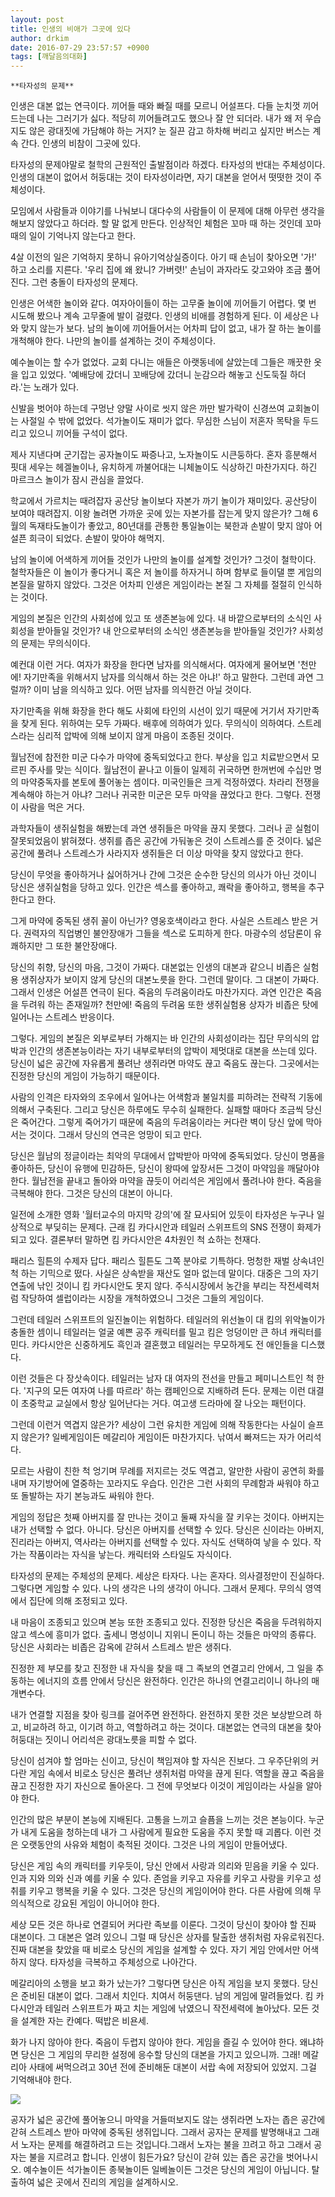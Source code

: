 ```yaml
---
layout: post
title: 인생의 비애가 그곳에 있다
author: drkim
date: 2016-07-29 23:57:57 +0900
tags: [깨달음의대화]
---
```

 


    **타자성의 문제**

  


인생은 대본 없는 연극이다. 끼어들 때와 빠질 때를 모르니 어설프다. 다들 눈치껏 끼어드는데 나는 그러기가 싫다. 적당히 끼어들려고도 했으나 잘 안 되더라. 내가 왜 저 우습지도 않은 광대짓에 가담해야 하는 거지? 눈 질끈 감고 하차해 버리고 싶지만 버스는 계속 간다. 인생의 비참이 그곳에 있다.

  


타자성의 문제야말로 철학의 근원적인 출발점이라 하겠다. 타자성의 반대는 주체성이다. 인생의 대본이 없어서 허둥대는 것이 타자성이라면, 자기 대본을 얻어서 떳떳한 것이 주체성이다. 

  


모임에서 사람들과 이야기를 나눠보니 대다수의 사람들이 이 문제에 대해 아무런 생각을 해보지 않았다고 하더라. 할 말 없게 만든다. 인상적인 체험은 꼬마 때 하는 것인데 꼬마 때의 일이 기억나지 않는다고 한다. 

  


4살 이전의 일은 기억하지 못하니 유아기억상실증이다. 아기 때 손님이 찾아오면 '가!' 하고 소리를 지른다. '우리 집에 왜 왔니? 가버렷!' 손님이 과자라도 갖고와야 조금 풀어진다. 그런 충돌이 타자성의 문제다.

  


인생은 어색한 놀이와 같다. 여자아이들이 하는 고무줄 놀이에 끼어들기 어렵다. 몇 번 시도해 봤으나 계속 고무줄에 발이 걸렸다. 인생의 비애를 경험하게 된다. 이 세상은 나와 맞지 않는가 보다. 남의 놀이에 끼어들어서는 어차피 답이 없고, 내가 잘 하는 놀이를 개척해야 한다. 나만의 놀이를 설계하는 것이 주체성이다.

  


예수놀이는 할 수가 없었다. 교회 다니는 애들은 아랫동네에 살았는데 그들은 깨끗한 옷을 입고 있었다. '예배당에 갔더니 꼬배당에 갔더니 눈감으라 해놓고 신도둑질 하더라.'는 노래가 있다. 

  


신발을 벗어야 하는데 구멍난 양말 사이로 씻지 않은 까만 발가락이 신경쓰여 교회놀이는 사절일 수 밖에 없었다. 석가놀이도 재미가 없다. 무심한 스님이 저혼자 목탁을 두드리고 있으니 끼어들 구석이 없다. 

  


제사 지낸다며 군기잡는 공자놀이도 짜증나고, 노자놀이도 시큰둥하다. 혼자 흥분해서 핏대 세우는 헤겔놀이나, 유치하게 까불어대는 니체놀이도 식상하긴 마찬가지다. 하긴 마르크스 놀이가 잠시 관심을 끌었다.

  


학교에서 가르치는 때려잡자 공산당 놀이보다 자본가 까기 놀이가 재미있다. 공산당이 보여야 때려잡지. 이왕 놀려면 가까운 곳에 있는 자본가를 잡는게 맞지 않은가? 그해 6월의 독재타도놀이가 좋았고, 80년대를 관통한 통일놀이는 북한과 손발이 맞지 않아 어설픈 희극이 되었다. 손발이 맞아야 해먹지.

  


남의 놀이에 어색하게 끼어들 것인가 나만의 놀이를 설계할 것인가? 그것이 철학이다. 철학자들은 이 놀이가 좋다거니 혹은 저 놀이를 하자거니 하며 함부로 들이댈 뿐 게임의 본질을 말하지 않았다. 그것은 어차피 인생은 게임이라는 본질 그 자체를 절절히 인식하는 것이다. 

  


게임의 본질은 인간의 사회성에 있고 또 생존본능에 있다. 내 바깥으로부터의 소식인 사회성을 받아들일 것인가? 내 안으로부터의 소식인 생존본능을 받아들일 것인가? 사회성의 문제는 무의식이다. 

  


예컨대 이런 거다. 여자가 화장을 한다면 남자를 의식해서다. 여자에게 물어보면 '천만에! 자기만족을 위해서지 남자를 의식해서 하는 것은 아냐!' 하고 말한다. 그런데 과연 그럴까? 이미 남을 의식하고 있다. 어떤 남자를 의식한건 아닐 것이다. 

  


자기만족을 위해 화장을 한다 해도 사회에 타인의 시선이 있기 때문에 거기서 자기만족을 찾게 된다. 위하여는 모두 가짜다. 배후에 의하여가 있다. 무의식이 의하여다. 스트레스라는 심리적 압박에 의해 보이지 않게 마음이 조종된 것이다.

  


월남전에 참전한 미군 다수가 마약에 중독되었다고 한다. 부상을 입고 치료받으면서 모르핀 주사를 맞는 식이다. 월남전이 끝나고 이들이 일제히 귀국하면 한꺼번에 수십만 명의 마약중독자를 본토에 풀어놓는 셈이다. 미국인들은 크게 걱정하였다. 차라리 전쟁을 계속해야 하는거 아냐? 그러나 귀국한 미군은 모두 마약을 끊었다고 한다. 그렇다. 전쟁이 사람을 먹은 거다. 

  


과학자들이 생쥐실험을 해봤는데 과연 생쥐들은 마약을 끊지 못했다. 그러나 곧 실험이 잘못되었음이 밝혀졌다. 생쥐를 좁은 공간에 가둬놓은 것이 스트레스를 준 것이다. 넓은 공간에 풀려나 스트레스가 사라지자 생쥐들은 더 이상 마약을 찾지 않았다고 한다.

  


당신이 무엇을 좋아하거나 싫어하거나 간에 그것은 순수한 당신의 의사가 아닌 것이니 당신은 생쥐실험을 당하고 있다. 인간은 섹스를 좋아하고, 쾌락을 좋아하고, 행복을 추구한다고 한다.

  


그게 마약에 중독된 생쥐 꼴이 아닌가? 영웅호색이라고 한다. 사실은 스트레스 받은 거다. 권력자의 직업병인 불안장애가 그들을 섹스로 도피하게 한다. 마광수의 성담론이 유쾌하지만 그 또한 불안장애다.

  


당신의 취향, 당신의 마음, 그것이 가짜다. 대본없는 인생의 대본과 같으니 비좁은 실험용 생쥐상자가 보이지 않게 당신의 대본노릇을 한다. 그런데 말이다. 그 대본이 가짜다. 그래서 인생은 어설픈 연극이 된다. 죽음의 두려움이라도 마찬가지다. 과연 인간은 죽음을 두려워 하는 존재일까? 천만에! 죽음의 두려움 또한 생쥐실험용 상자가 비좁은 탓에 일어나는 스트레스 반응이다. 

  


그렇다. 게임의 본질은 외부로부터 가해지는 바 인간의 사회성이라는 집단 무의식의 압박과 인간의 생존본능이라는 자기 내부로부터의 압박이 제멋대로 대본을 쓰는데 있다. 당신이 넓은 공간에 자유롭게 풀려난 생쥐라면 마약도 끊고 죽음도 끊는다. 그곳에서는 진정한 당신의 게임이 가능하기 때문이다. 

  


사람의 인격은 타자와의 조우에서 일어나는 어색함과 불일치를 피하려는 전략적 기동에 의해서 구축된다. 그리고 당신은 하루에도 무수히 실패한다. 실패할 때마다 조금씩 당신은 죽어간다. 그렇게 죽어가기 때문에 죽음의 두려움이라는 커다란 벽이 당신 앞에 막아서는 것이다. 그래서 당신의 연극은 엉망이 되고 만다.

  


당신은 월남의 정글이라는 최악의 무대에서 압박받아 마약에 중독되었다. 당신이 명품을 좋아하든, 당신이 유행에 민감하든, 당신이 왕따에 앞장서든 그것이 마약임을 깨달아야 한다. 월남전을 끝내고 돌아와 마약을 끊듯이 어리석은 게임에서 풀려나야 한다. 죽음을 극복해야 한다. 그것은 당신의 대본이 아니다.

  


일전에 소개한 영화 '월터교수의 마지막 강의'에 잘 묘사되어 있듯이 타자성은 누구나 일상적으로 부딪히는 문제다. 근래 킴 카다시안과 테일러 스위프트의 SNS 전쟁이 화제가 되고 있다. 결론부터 말하면 킴 카다시안은 4차원인 척 쇼하는 천재다.

  


패리스 힐튼의 수제자 답다. 패리스 힐튼도 그쪽 분야로 기특하다. 멍청한 재벌 상속녀인척 하는 기믹으로 떴다. 사실은 상속받을 재산도 얼마 없는데 말이다. 대중은 그의 자기연출에 낚인 것이니 킴 카다시안도 못지 않다. 주식시장에서 농간을 부리는 작전세력처럼 작당하여 셀럽이라는 시장을 개척하였으니 그것은 그들의 게임이다. 

  


그런데 테일러 스위프트의 일진놀이는 위험하다. 테일러의 위선놀이 대 킴의 위악놀이가 충돌한 셈이니 테일러는 얼굴 예쁜 공주 캐릭터를 밀고 킴은 엉덩이만 큰 하녀 캐릭터를 민다. 카다시안은 신중하게도 흑인과 결혼했고 테일러는 무모하게도 전 애인들을 디스했다.

  


이런 것들은 다 장삿속이다. 테일러는 남자 대 여자의 전선을 만들고 페미니스트인 척 한다. '지구의 모든 여자여 나를 따르라' 하는 캠페인으로 지배하려 든다. 문제는 이런 대결이 초중학교 교실에서 항상 일어난다는 거다. 여고생 드라마에 잘 나오는 패턴이다. 

  


그런데 이런거 역겹지 않은가? 세상이 그런 유치한 게임에 의해 작동한다는 사실이 슬프지 않은가? 일베게임이든 메갈리아 게임이든 마찬가지다. 낚여서 빠져드는 자가 어리석다.

  


모르는 사람이 친한 척 엉기며 무례를 저지르는 것도 역겹고, 알만한 사람이 공연히 화를 내며 자기방어에 열중하는 꼬라지도 우습다. 인간은 그런 사회의 무례함과 싸워야 하고 또 돌발하는 자기 본능과도 싸워야 한다. 

  


게임의 정답은 첫째 아버지를 잘 만나는 것이고 둘째 자식을 잘 키우는 것이다. 아버지는 내가 선택할 수 없다. 아니다. 당신은 아버지를 선택할 수 있다. 당신은 신이라는 아버지, 진리라는 아버지, 역사라는 아버지를 선택할 수 있다. 자식도 선택하여 낳을 수 있다. 작가는 작품이라는 자식을 낳는다. 캐릭터와 스타일도 자식이다. 

  


타자성의 문제는 주체성의 문제다. 세상은 타자다. 나는 혼자다. 의사결정만이 진실하다. 그렇다면 게임할 수 있다. 나의 생각은 나의 생각이 아니다. 그래서 문제다. 무의식 영역에서 집단에 의해 조정되고 있다.

  


내 마음이 조종되고 있으며 본능 또한 조종되고 있다. 진정한 당신은 죽음을 두려워하지 않고 섹스에 흥미가 없다. 출세니 명성이니 지위니 돈이니 하는 것들은 마약의 종류다. 당신은 사회라는 비좁은 감옥에 갇혀서 스트레스 받은 생쥐다.

  


진정한 제 부모를 찾고 진정한 내 자식을 찾을 때 그 족보의 연결고리 안에서, 그 일을 추동하는 에너지의 흐름 안에서 당신은 완전하다. 인간은 하나의 연결고리이니 하나의 매개변수다.

  


내가 연결할 지점을 찾아 링크를 걸어주면 완전하다. 완전하지 못한 것은 보상받으려 하고, 비교하려 하고, 이기려 하고, 역할하려고 하는 것이다. 대본없는 연극의 대본을 찾아 허둥대는 짓이니 어리석은 광대노릇을 피할 수 없다. 

  


당신이 섬겨야 할 엄마는 신이고, 당신이 책임져야 할 자식은 진보다. 그 우주단위의 커다란 게임 속에서 비로소 당신은 풀려난 생쥐처럼 마약을 끊게 된다. 역할을 끊고 죽음을 끊고 진정한 자기 자신으로 돌아온다. 그 전에 무엇보다 이것이 게임이라는 사실을 알아야 한다. 

  


인간의 많은 부분이 본능에 지배된다. 고통을 느끼고 슬픔을 느끼는 것은 본능이다. 누군가 내게 도움을 청하는데 내가 그 사람에게 필요한 도움을 주지 못할 때 괴롭다. 이런 것은 오랫동안의 사유와 체험이 축적된 것이다. 그것은 나의 게임이 만들어냈다. 

  


당신은 게임 속의 캐릭터를 키우듯이, 당신 안에서 사랑과 의리와 믿음을 키울 수 있다. 인과 지와 의와 신과 예를 키울 수 있다. 존엄을 키우고 자유를 키우고 사랑을 키우고 성취를 키우고 행복을 키울 수 있다. 그것은 당신의 게임이어야 한다. 다른 사람에 의해 무의식적으로 강요된 게임이 아니어야 한다.

  


세상 모든 것은 하나로 연결되어 커다란 족보를 이룬다. 그것이 당신이 찾아야 할 진짜 대본이다. 그 대본은 열려 있으니 그럴 때 당신은 상자를 탈출한 생쥐처럼 자유로워진다. 진짜 대본을 찾았을 때 비로소 당신의 게임을 설계할 수 있다. 자기 게임 안에서만 어색하지 않다. 타자성을 극복하고 주체성으로 나아간다. 

  


메갈리아의 소행을 보고 화가 났는가? 그렇다면 당신은 아직 게임을 보지 못했다. 당신은 준비된 대본이 없다. 그래서 치인다. 치여서 허둥댄다. 남의 게임에 말려들었다. 킴 카다시안과 테일러 스위프트가 짜고 치는 게임에 낚였으니 작전세력에 놀아났다. 모든 것을 설계한 자는 칸예다. 떡밥은 비욘세.

  


화가 나지 않아야 한다. 죽음이 두렵지 않아야 한다. 게임을 즐길 수 있어야 한다. 왜냐하면 당신은 그 게임의 무리한 설정에 응수할 당신의 대본을 가지고 있으니까. 그래! 메갈리아 사태에 써먹으려고 30년 전에 준비해둔 대본이 서랍 속에 저장되어 있었지. 그걸 기억해내야 한다.

  


  



![](/files/attach/images/198/836/735/555.jpg) 

  


공자가 넓은 공간에 풀어놓으니 마약을 거들떠보지도 않는 생쥐라면 노자는 좁은 공간에 갇혀 스트레스 받아 마약에 중독된 생쥐입니다. 그래서 공자는 문제를 발명해내고 그래서 노자는 문제를 해결하려고 드는 것입니다.그래서 노자는 불을 끄려고 하고 그래서 공자는 불을 지르려고 합니다. 인생이 힘든가요? 당신이 갇혀 있는 좁은 공간을 벗어나시오. 예수놀이든 석가놀이든 종북놀이든 일베놀이든 그것은 당신의 게임이 아닙니다. 탈출하여 넓은 곳에서 진리의 게임을 설계하시오.